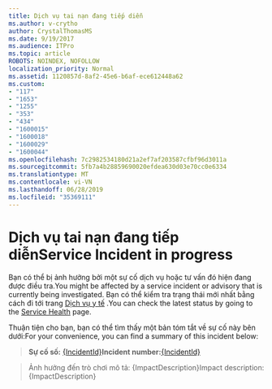 ```yaml
---
title: Dịch vụ tai nạn đang tiếp diễn
ms.author: v-crytho
author: CrystalThomasMS
ms.date: 9/19/2017
ms.audience: ITPro
ms.topic: article
ROBOTS: NOINDEX, NOFOLLOW
localization_priority: Normal
ms.assetid: 1120857d-8af2-45e6-b6af-ece612448a62
ms.custom:
- "117"
- "1653"
- "1255"
- "353"
- "434"
- "1600015"
- "1600018"
- "1600029"
- "1600044"
ms.openlocfilehash: 7c2982534180d21a2ef7af203587cfbf96d3011a
ms.sourcegitcommit: 5fb7a4b28859690020efdea630d03e70cc0e6334
ms.translationtype: MT
ms.contentlocale: vi-VN
ms.lasthandoff: 06/28/2019
ms.locfileid: "35369111"
---
```

# <a name="service-incident-in-progress"></a><span data-ttu-id="dc779-102">Dịch vụ tai nạn đang tiếp diễn</span><span class="sxs-lookup"><span data-stu-id="dc779-102">Service Incident in progress</span></span>

<span data-ttu-id="dc779-103">Bạn có thể bị ảnh hưởng bởi một sự cố dịch vụ hoặc tư vấn đó hiện đang được điều tra.</span><span class="sxs-lookup"><span data-stu-id="dc779-103">You might be affected by a service incident or advisory that is currently being investigated.</span></span> <span data-ttu-id="dc779-104">Bạn có thể kiểm tra trạng thái mới nhất bằng cách đi tới trang [Dịch vụ y tế](https://admin.microsoft.com/adminportal/home#/servicehealth) .</span><span class="sxs-lookup"><span data-stu-id="dc779-104">You can check the latest status by going to the [Service Health](https://admin.microsoft.com/adminportal/home#/servicehealth) page.</span></span>
  
<span data-ttu-id="dc779-105">Thuận tiện cho bạn, bạn có thể tìm thấy một bản tóm tắt về sự cố này bên dưới:</span><span class="sxs-lookup"><span data-stu-id="dc779-105">For your convenience, you can find a summary of this incident below:</span></span>
  
> <span data-ttu-id="dc779-106">**Sự cố số:** [{IncidentId}](https://admin.microsoft.com/adminportal/home#/servicehealth)</span><span class="sxs-lookup"><span data-stu-id="dc779-106">**Incident number:**[{IncidentId}](https://admin.microsoft.com/adminportal/home#/servicehealth)</span></span>
    
> <span data-ttu-id="dc779-107">Ảnh hưởng đến trò chơi mô tả: {ImpactDescription}</span><span class="sxs-lookup"><span data-stu-id="dc779-107">Impact description: {ImpactDescription}</span></span>
